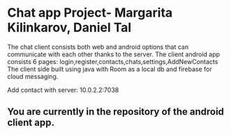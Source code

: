# Chat app Project- Margarita Kilinkarov, Daniel Tal  

The chat client consists both web and android options that can communicate with each other thanks to the server.
The client android app consists 6 pages: login,register,contacts,chats,settings,AddNewContacts
The client side built using java with Room as a local db and firebase for cloud messaging.      

Add contact with server: 10.0.2.2:7038
## You are currently in the repository of the android client app.
